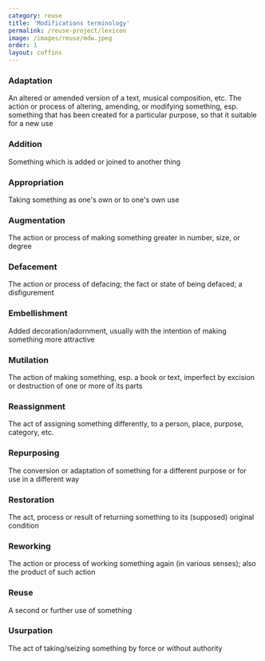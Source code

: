 ```yaml
---
category: reuse
title: 'Modifications terminology'
permalink: /reuse-project/lexicon
image: /images/reuse/mdw.jpeg
order: 1
layout: coffins
---
```


### Adaptation
An altered or amended version of a text, musical composition, etc.
The action or process of altering, amending, or modifying something, esp. something that has been created for a particular purpose, so that it suitable for a new use

### Addition
Something which is added or joined to another thing

### Appropriation
Taking something as one's own or to one's own use

### Augmentation
The action or process of making something greater in number, size, or degree

### Defacement
The action or process of defacing; the fact or state of being defaced; a disfigurement

### Embellishment
Added decoration/adornment, usually with the intention of making something more attractive

### Mutilation
The action of making something, esp. a book or text, imperfect by excision or destruction of one or more of its parts

### Reassignment
The act of assigning something differently, to a person, place, purpose, category, etc.

### Repurposing
The conversion or adaptation of something for a different purpose or for use in a different way

### Restoration
The act, process or result of returning something to its (supposed) original condition

### Reworking
The action or process of working something again (in various senses); also the product of such action

### Reuse
A second or further use of something

### Usurpation
The act of taking/seizing something by force or without authority
